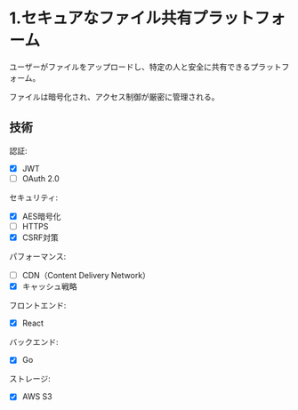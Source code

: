 # 1.セキュアなファイル共有プラットフォーム
ユーザーがファイルをアップロードし、特定の人と安全に共有できるプラットフォーム。

ファイルは暗号化され、アクセス制御が厳密に管理される。

## 技術
認証:
 - [x] JWT
 - [ ] OAuth 2.0

セキュリティ:
 - [x] AES暗号化
 - [ ] HTTPS
 - [x] CSRF対策

パフォーマンス:
 - [ ] CDN（Content Delivery Network）
 - [x] キャッシュ戦略

フロントエンド:
 - [x] React

バックエンド:
 - [x] Go

ストレージ:
 - [x] AWS S3